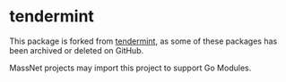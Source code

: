 # tendermint

This package is forked from [tendermint](https://github.com/tendermint), as some of these packages has been archived or deleted on GitHub.

MassNet projects may import this project to support Go Modules.

